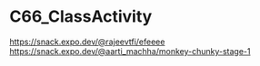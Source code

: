 # C66_ClassActivity
https://snack.expo.dev/@rajeevtfi/efeeee                                                                                     https://snack.expo.dev/@aarti_machha/monkey-chunky-stage-1

